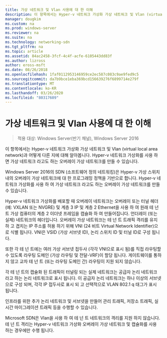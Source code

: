 ```yaml
---
title: 가상 네트워크 및 Vlan 사용에 대 한 이해
description: 이 항목에서는 Hyper-v 네트워크 가상화 가상 네트워크 및 Vlan (virtual local area network)과 어떻게 다른 지에 대해 알아봅니다. Hyper-v 네트워크 가상화를 사용 하면 가상 네트워크 라고도 하는 오버레이 가상 네트워크를 만들 수 있습니다.
manager: dougkim
ms.custom: na
ms.prod: windows-server
ms.reviewer: na
ms.suite: na
ms.technology: networking-sdn
ms.tgt_pltfrm: na
ms.topic: article
ms.assetid: 84ac2458-3fcf-4c4f-acfe-6105443dd83f
ms.author: lizross
author: eross-msft
ms.date: 08/26/2018
ms.openlocfilehash: 1faf0112953146959ce2ec587c083c9ae9fed9c5
ms.sourcegitcommit: da7b9bce1eba369bcd156639276f6899714e279f
ms.translationtype: MT
ms.contentlocale: ko-KR
ms.lasthandoff: 03/26/2020
ms.locfileid: "80317609"
---
```

# <a name="understand-the-usage-of-virtual-networks-and-vlans"></a>가상 네트워크 및 Vlan 사용에 대 한 이해

>적용 대상: Windows Server(반기 채널), Windows Server 2016

이 항목에서는 Hyper-v 네트워크 가상화 가상 네트워크 및 Vlan (virtual local area network)과 어떻게 다른 지에 대해 알아봅니다. Hyper-v 네트워크 가상화를 사용 하면 가상 네트워크 라고도 하는 오버레이 가상 네트워크를 만들 수 있습니다.



  
Windows Server 2016의 SDN (소프트웨어 정의 네트워킹)은 Hyper-v 가상 스위치 내의 오버레이 가상 네트워크에 대 한 프로그래밍 정책을 기반으로 합니다. Hyper-v 네트워크 가상화를 사용 하 여 가상 네트워크 라고도 하는 오버레이 가상 네트워크를 만들 수 있습니다. 
  
Hyper-v 네트워크 가상화를 배포할 때 오버레이 네트워크는 오버레이 또는 터널 헤더 (예: VXLAN 또는 NVGRE) 및 계층 3 IP 및 계층 2 Ethernet을 사용 하 여 원래 테 넌 트 가상 컴퓨터의 계층 2 이더넷 프레임을 캡슐화 하 여 만들어집니다. 언더레이 (또는 실제) 네트워크의 헤더입니다. 오버레이 가상 네트워크는 테 넌 트 트래픽 격리를 유지 하 고 겹치는 IP 주소를 허용 하기 위해 VNI (24 비트 Virtual Network Identifier)으로 식별 됩니다. VNI은 VSID (가상 서브넷 ID), 논리 스위치 ID 및 터널 ID로 구성 됩니다.  
  
또한 각 테 넌 트에는 여러 가상 서브넷 접두사 (각각 VNI으로 표시 됨)를 직접 라우팅할 수 있도록 라우팅 도메인 (가상 라우팅 및 전달-VRF)이 할당 됩니다. 게이트웨이를 통하지 않고 교차 테 넌 트 (또는 라우팅 도메인 간) 라우팅이 지원 되지 않습니다.   
  
각 테 넌 트의 캡슐화 된 트래픽이 터널링 되는 실제 네트워크는 공급자 논리 네트워크 라고 하는 논리 네트워크로 표시 됩니다. 이 공급자 논리 네트워크는 하나 이상의 서브넷으로 구성 되며, 각각 IP 접두사로 표시 되 고 선택적으로 VLAN 802.1 q 태그가 표시 됩니다.  
  
인프라를 위한 추가 논리 네트워크 및 서브넷을 만들어 관리 트래픽, 저장소 트래픽, 실시간 마이그레이션 트래픽 등을 수행할 수 있습니다.  
  
Microsoft SDN은 Vlan을 사용 하 여 테 넌 트 네트워크의 격리를 지원 하지 않습니다. 테 넌 트 격리는 Hyper-v 네트워크 가상화 오버레이 가상 네트워크 및 캡슐화를 사용 하는 경우에만 수행 됩니다. 


